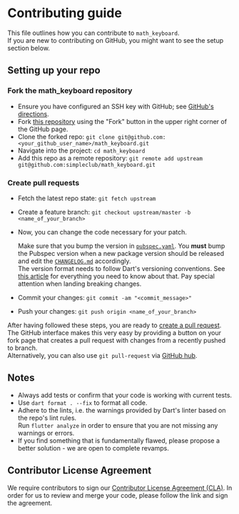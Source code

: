 # Contributing guide

This file outlines how you can contribute to `math_keyboard`.  
If you are new to contributing on GitHub, you might want to see the setup section below. 

## Setting up your repo

### Fork the math_keyboard repository

* Ensure you have configured an SSH key with GitHub; see [GitHub's directions][ssh key].
* Fork [this repository][repo] using the "Fork" button in the upper right corner of the GitHub page.
* Clone the forked repo: `git clone git@github.com:<your_github_user_name>/math_keyboard.git`
* Navigate into the project: `cd math_keyboard`
* Add this repo as a remote repository: 
  `git remote add upstream git@github.com:simpleclub/math_keyboard.git`
   
### Create pull requests

* Fetch the latest repo state: `git fetch upstream`
* Create a feature branch: `git checkout upstream/master -b <name_of_your_branch>`
* Now, you can change the code necessary for your patch.

  Make sure that you bump the version in [`pubspec.yaml`][pubspec]. You **must** bump the Pubspec
  version when a new package version should be released and edit the [`CHANGELOG.md`][changelog]
  accordingly.  
  The version format needs to follow Dart's versioning conventions. See [this article][versioning]
  for everything you need to know about that. Pay special attention when landing breaking changes.
* Commit your changes: `git commit -am "<commit_message>"`
* Push your changes: `git push origin <name_of_your_branch>`

After having followed these steps, you are ready to [create a pull request][create pr].  
The GitHub interface makes this very easy by providing a button on your fork page that creates 
a pull request with changes from a recently pushed to branch.  
Alternatively, you can also use `git pull-request` via [GitHub hub][].

## Notes

* Always add tests or confirm that your code is working with current tests.
* Use `dart format . --fix` to format all code.
* Adhere to the lints, i.e. the warnings provided by Dart's linter based on the repo's lint rules.  
  Run `flutter analyze` in order to ensure that you are not missing any warnings or errors.
* If you find something that is fundamentally flawed, please propose a better solution - 
  we are open to complete revamps.

## Contributor License Agreement

We require contributors to sign our [Contributor License Agreement (CLA)][CLA].
In order for us to review and merge your code, please follow the link and sign the agreement.

[repo]: https://github.com/simpleclub/math_keyboard
[pubspec]: https://github.com/simpleclub/math_keyboard/blob/main/math_keyboard/pubspec.yaml
[changelog]: https://github.com/simpleclub/math_keyboard/blob/main/math_keyboard/CHANGELOG.md
[create pr]: https://help.github.com/en/articles/creating-a-pull-request-from-a-fork
[GitHub hub]: https://hub.github.com
[ssh key]: https://help.github.com/articles/generating-ssh-keys
[CLA]: https://bit.ly/simpleclub-cla
[versioning]: https://stackoverflow.com/questions/66201337/how-do-dart-package-versions-work-how-should-i-version-my-flutter-plugins/66201338#66201338
